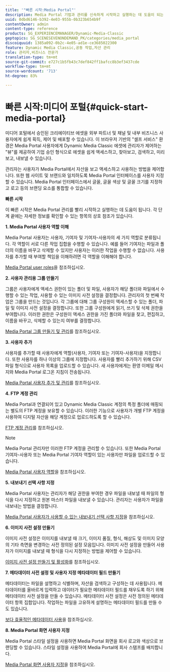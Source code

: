 ```yaml
---
title: '"빠른 시작:Media Portal"'
description: Media Portal 기법과 관리를 신속하게 시작하고 실행하는 데 도움이 되는 소개 및 Quick Start to Media Portal.
uuid: 0dbd6146-b392-4e03-955b-0b323b654b9f
contentOwner: admin
content-type: reference
products: SG_EXPERIENCEMANAGER/Dynamic-Media-Classic
geptopics: SG_SCENESEVENONDEMAND_PK/categories/media_portal
discoiquuid: 1385a092-0b2c-4e05-ad1e-ce3685022300
feature: Dynamic Media Classic,공동 작업,자산 관리
role: 관리자,비즈니스 전문가
translation-type: tm+mt
source-git-commit: e727c1b5fb43c7def842ff1bafcc8b3ef3437cde
workflow-type: tm+mt
source-wordcount: '713'
ht-degree: 83%

---
```



# 빠른 시작:미디어 포털{#quick-start-media-portal}

미디어 포털에서 승인된 크리에이티브 에셋을 외부 파트너 및 채널 및 내부 비즈니스 사용자에게 쉽게 획득, 제어 및 배포할 수 있습니다. 이 브라우저 기반의 &quot;셀프 서비스&quot; 환경은 Media Portal 사용자에게 Dynamic Media Classic 에셋에 관리자가 제어하는 &quot;뷰&quot;를 제공하여 기업 승인 형식으로 에셋을 쉽게 액세스하고, 찾아보고, 검색하고, 미리 보고, 내보낼 수 있습니다.

관리자는 사용자가 Media Portal에서 자산을 보고 액세스하고 사용하는 방법을 제어합니다. 또한 웹 사이트 및 브랜드와 일치하도록 Media Portal 인터페이스를 사용자 지정할 수 있습니다. Media Portal 인터페이스에서 글꼴, 글꼴 색상 및 글꼴 크기를 지정하고 로고 등의 브랜딩 요소를 통합할 수 있습니다.

**빠른 시작**

이 빠른 시작은 Media Portal 관리를 빨리 시작하고 실행하는 데 도움이 됩니다. 각 단계 끝에는 자세한 정보를 확인할 수 있는 항목의 상호 참조가 있습니다.

**1. Media Portal 사용자 역할 이해**

Media Portal 사용자는 사용자, 기여자 및 기여자-사용자의 세 가지 역할로 분류됩니다. 각 역할이 서로 다른 작업 집합을 수행할 수 있습니다. 예를 들어 기여자는 파일과 폴더의 이름을 바꾸고 삭제할 수 있지만 사용자는 이러한 작업을 수행할 수 없습니다. 사용자를 추가할 때 부여할 책임을 이해하려면 각 역할을 이해해야 합니다. 

[Media Portal user roles](media-portal-user-roles.md#media_portal_user_roles)을 참조하십시오.

**2. 사용자 관리용 그룹 만들기**

그룹은 사용자에게 액세스 권한이 있는 폴더 및 파일, 사용자가 해당 폴더와 파일에서 수행할 수 있는 작업, 사용할 수 있는 이미지 사전 설정을 결정합니다. 관리자의 첫 번째 작업은 그룹을 만드는 것입니다. 각 그룹에 대해 그룹 구성원이 액세스할 수 있는 폴더, 파일 및 이미지 사전 설정을 결정합니다. 또한 그룹 구성원에게 읽기, 쓰기 및 삭제 권한을 부여합니다. 이러한 권한은 구성원이 액세스 권한을 가진 폴더와 파일을 찾고, 편집하고, 이름을 바꾸고, 삭제할 수 있는지 여부를 결정합니다. 

[Media Portal 그룹 만들기 및 관리](creating-media-portal-groups.md#creating_and_managing_media_portal_groups)를 참조하십시오.

**3. 사용자 추가**

사용자를 추가할 때 사용자에게 역할(사용자, 기여자 또는 기여자-사용자)을 지정합니다. 또한 사용자를 하나 이상의 그룹에 지정합니다. 사용자를 빨리 추가하기 위해 CSV 파일 형식으로 사용자 목록을 업로드할 수 있습니다. 새 사용자에게는 환영 이메일 메시지와 Media Portal 로그온 지침이 전송됩니다. 

[Media Portal 사용자 추가 및 관리](adding-media-portal-users.md#adding_and_managing_media_portal_users)를 참조하십시오.

**4. FTP 계정 관리**

Media Portal과 연결되어 있고 Dynamic Media Classic 계정의 특정 폴더에 매핑되는 별도의 FTP 계정을 보유할 수 있습니다. 이러한 기능으로 사용자가 개별 FTP 계정을 사용하여 디지털 자산을 해당 계정으로 업로드하도록 할 수 있습니다.

[FTP 계정 관리](ftp-accounts.md#managing_ftp_accounts)를 참조하십시오.

>[!NOTE]
>
>Media Portal 관리자만 이러한 FTP 계정을 관리할 수 있습니다. 또한 Media Portal 기여자-사용자 또는 Media Portal 기여자 역할이 있는 사용자만 파일을 업로드할 수 있습니다.

[Media Portal 사용자 역할](media-portal-user-roles.md#media_portal_user_roles)을 참조하십시오.

**5. 내보내기 선택 사항 지정**

Media Portal 사용자는 관리자가 해당 권한을 부여한 경우 파일을 내보낼 때 파일의 형식을 다시 지정하고 원본 마스터 파일을 내보낼 수 있습니다. 관리자는 사용자가 파일을 내보내는 방법을 결정합니다. 

[Media Portal 사용자가 사용할 수 있는 내보내기 선택 사항 지정](specifying-export-options-available-media.md#specifying_export_options_available_to_media_portal_users)을 참조하십시오.

**6. 이미지 사전 설정 만들기**

이미지 사전 설정은 이미지를 내보낼 때 크기, 이미지 품질, 형식, 해상도 및 이미지 모양의 기타 측면을 변경하는 사전 정의된 설정 모음입니다. 이미지 사전 설정을 만들어 사용자가 이미지를 내보낼 때 형식을 다시 지정하는 방법을 제어할 수 있습니다. 

[이미지 사전 설정 만들기 및 활성화](creating-enabling-image-presets.md#creating_and_enabling_image_presets)를 참조하십시오.

**7. 메타데이터 사전 설정 및 사용자 지정 메타데이터 필드 만들기**

메타데이터는 파일을 설명하고 식별하며, 자산을 검색하고 구성하는 데 사용됩니다. 메타데이터를 올바르게 입력하고 데이터가 필요한 메타데이터 필드를 채우도록 하기 위해 메타데이터 사전 설정을 만들 수 있습니다. 메타데이터 사전 설정은 사전 정의된 메타데이터 항목 집합입니다. 작업하는 파일을 고유하게 설명하는 메타데이터 필드를 만들 수도 있습니다. 

[보다 효율적인 메타데이터 사용](making-efficient-metadata.md#making_more_efficient_use_of_metadata)을 참조하십시오.

**8. Media Portal 화면 사용자 지정**

Media Portal 스타일 설정을 사용하면 Media Portal 화면을 회사 로고와 색상으로 브랜딩할 수 있습니다. 스타일 설정을 사용하여 Media Portal에 회사 스탬프를 배치합니다.

[Media Portal 화면 사용자 지정](customizing-media-portal-screen.md#customizing_the_media_portal_screen)을 참조하십시오.
